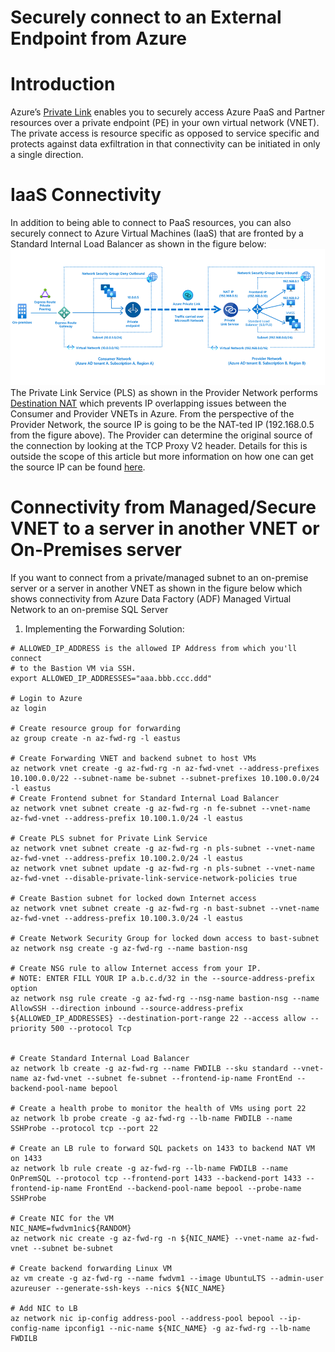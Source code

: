 # Securely connect to an External Endpoint from Azure

# Introduction
Azure’s [Private Link](https://docs.microsoft.com/en-us/azure/private-link/private-link-overview) enables you to securely access Azure PaaS and Partner resources over a private endpoint (PE) in your own virtual network (VNET).  The private access is resource specific as opposed to service specific and protects against data exfiltration in that connectivity can be initiated in only a single direction.

# IaaS Connectivity
In addition to being able to connect to PaaS resources, you can also securely connect to Azure Virtual Machines (IaaS) that are fronted by a Standard Internal Load Balancer as shown in the figure below:
![Figure 1](images/Azure_IaaS_PLS.png)
The Private Link Service (PLS) as shown in the Provider Network performs [Destination NAT](https://en.wikipedia.org/wiki/Network_address_translation#DNAT) which prevents IP overlapping issues between the Consumer and Provider VNETs in Azure.  From the perspective of the Provider Network, the source IP is going to be the NAT-ted IP (192.168.0.5 from the figure above).  The Provider can determine the original source of the connection by looking at the TCP Proxy V2 header.  Details for this is outside the scope of this article but more information on how one can get the source IP can be found [here](https://docs.microsoft.com/en-us/azure/private-link/private-link-service-overview#getting-connection-information-using-tcp-proxy-v2).

# Connectivity from Managed/Secure VNET to a server in another VNET or On-Premises server
If you want to connect from a private/managed subnet to an on-premise server or a server in another VNET as shown in the figure below which shows connectivity from Azure Data Factory (ADF) Managed Virtual Network to an on-premise SQL Server
1. Implementing the Forwarding Solution:
```
# ALLOWED_IP_ADDRESS is the allowed IP Address from which you'll connect
# to the Bastion VM via SSH.
export ALLOWED_IP_ADDRESSES="aaa.bbb.ccc.ddd"

# Login to Azure
az login 

# Create resource group for forwarding
az group create -n az-fwd-rg -l eastus

# Create Forwarding VNET and backend subnet to host VMs
az network vnet create -g az-fwd-rg -n az-fwd-vnet --address-prefixes 10.100.0.0/22 --subnet-name be-subnet --subnet-prefixes 10.100.0.0/24 -l eastus
# Create Frontend subnet for Standard Internal Load Balancer 
az network vnet subnet create -g az-fwd-rg -n fe-subnet --vnet-name az-fwd-vnet --address-prefix 10.100.1.0/24 -l eastus

# Create PLS subnet for Private Link Service
az network vnet subnet create -g az-fwd-rg -n pls-subnet --vnet-name az-fwd-vnet --address-prefix 10.100.2.0/24 -l eastus
az network vnet subnet update -g az-fwd-rg -n pls-subnet --vnet-name az-fwd-vnet --disable-private-link-service-network-policies true

# Create Bastion subnet for locked down Internet access
az network vnet subnet create -g az-fwd-rg -n bast-subnet --vnet-name az-fwd-vnet --address-prefix 10.100.3.0/24 -l eastus

# Create Network Security Group for locked down access to bast-subnet
az network nsg create -g az-fwd-rg --name bastion-nsg

# Create NSG rule to allow Internet access from your IP.
# NOTE: ENTER FILL YOUR IP a.b.c.d/32 in the --source-address-prefix option
az network nsg rule create -g az-fwd-rg --nsg-name bastion-nsg --name AllowSSH --direction inbound --source-address-prefix ${ALLOWED_IP_ADDRESSES} --destination-port-range 22 --access allow --priority 500 --protocol Tcp


# Create Standard Internal Load Balancer
az network lb create -g az-fwd-rg --name FWDILB --sku standard --vnet-name az-fwd-vnet --subnet fe-subnet --frontend-ip-name FrontEnd --backend-pool-name bepool

# Create a health probe to monitor the health of VMs using port 22
az network lb probe create -g az-fwd-rg --lb-name FWDILB --name SSHProbe --protocol tcp --port 22

# Create an LB rule to forward SQL packets on 1433 to backend NAT VM on 1433
az network lb rule create -g az-fwd-rg --lb-name FWDILB --name OnPremSQL --protocol tcp --frontend-port 1433 --backend-port 1433 --frontend-ip-name FrontEnd --backend-pool-name bepool --probe-name SSHProbe

# Create NIC for the VM
NIC_NAME=fwdvm1nic${RANDOM}
az network nic create -g az-fwd-rg -n ${NIC_NAME} --vnet-name az-fwd-vnet --subnet be-subnet

# Create backend forwarding Linux VM
az vm create -g az-fwd-rg --name fwdvm1 --image UbuntuLTS --admin-user azureuser --generate-ssh-keys --nics ${NIC_NAME}

# Add NIC to LB
az network nic ip-config address-pool --address-pool bepool --ip-config-name ipconfig1 --nic-name ${NIC_NAME} -g az-fwd-rg --lb-name FWDILB

```




